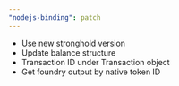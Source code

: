 ```yaml
---
"nodejs-binding": patch
---
```


- Use new stronghold version
- Update balance structure
- Transaction ID under Transaction object
- Get foundry output by native token ID